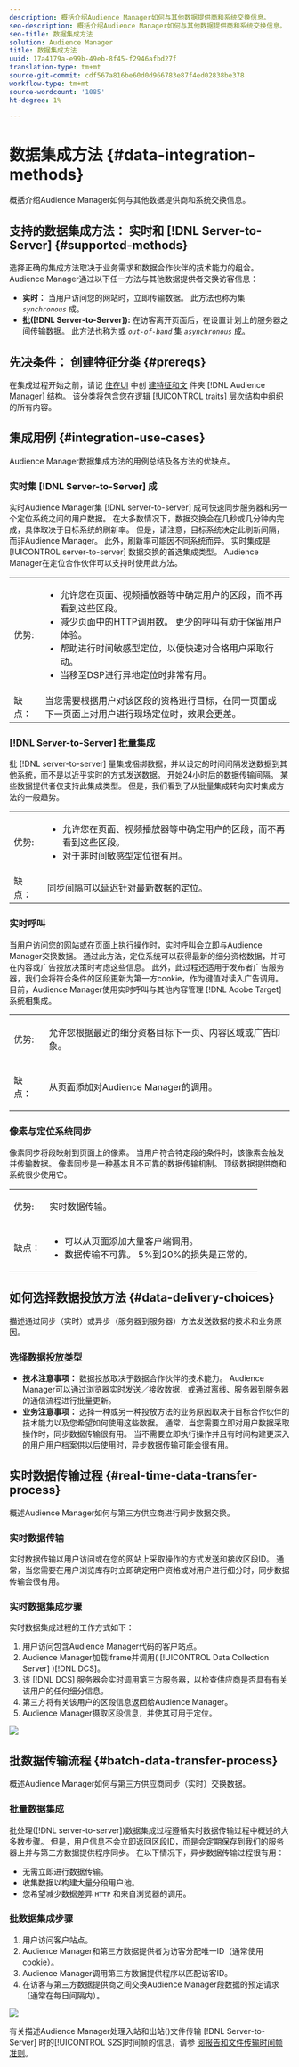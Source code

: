 ```yaml
---
description: 概括介绍Audience Manager如何与其他数据提供商和系统交换信息。
seo-description: 概括介绍Audience Manager如何与其他数据提供商和系统交换信息。
seo-title: 数据集成方法
solution: Audience Manager
title: 数据集成方法
uuid: 17a4179a-e99b-49eb-8f45-f2946afbd27f
translation-type: tm+mt
source-git-commit: cdf567a816be60d0d966783e87f4ed02838be378
workflow-type: tm+mt
source-wordcount: '1085'
ht-degree: 1%

---
```



# 数据集成方法 {#data-integration-methods}

概括介绍Audience Manager如何与其他数据提供商和系统交换信息。

## 支持的数据集成方法： 实时和 [!DNL Server-to-Server] {#supported-methods}

选择正确的集成方法取决于业务需求和数据合作伙伴的技术能力的组合。 Audience Manager通过以下任一方法与其他数据提供者交换访客信息：

* **实时：** 当用户访问您的网站时，立即传输数据。 此方法也称为集 *`synchronous`* 成。
* **批([!DNL Server-to-Server]):** 在访客离开页面后，在设置计划上的服务器之间传输数据。 此方法也称为或 *`out-of-band`* 集 *`asynchronous`* 成。

## 先决条件： 创建特征分类 {#prereqs}

在集成过程开始之前，请记 [住在UI](../features/traits/create-onboarded-rule-based-traits.md) 中创 [建特征和文](../features/traits/trait-storage.md#create-trait-storage-folder) 件夹 [!DNL Audience Manager] 结构。 该分类将包含您在逻辑 [!UICONTROL traits] 层次结构中组织的所有内容。

## 集成用例 {#integration-use-cases}

Audience Manager数据集成方法的用例总结及各方法的优缺点。

### 实时集 [!DNL Server-to-Server] 成

<!-- c_int_types_use_cases.xml -->

实时Audience Manager集 [!DNL server-to-server] 成可快速同步服务器和另一个定位系统之间的用户数据。 在大多数情况下，数据交换会在几秒或几分钟内完成，具体取决于目标系统的刷新率。 但是，请注意，目标系统决定此刷新间隔，而非Audience Manager。 此外，刷新率可能因不同系统而异。 实时集成是 [!UICONTROL server-to-server] 数据交换的首选集成类型。 Audience Manager在定位合作伙伴可以支持时使用此方法。

<table id="simpletable_5307DEC378E5486CB92A354287F33AD8"> 
 <tr class="strow">
  <td class="stentry"> <p>优势: </p></td>
  <td class="stentry"> 
   <ul id="ul_F251AFF8A2FA49D0849E36D7FAE87DE7"> 
    <li id="li_1737EBB1AD8844BD87E736BB4D8080EF">允许您在页面、视频播放器等中确定用户的区段，而不再看到这些区段。 </li>
    <li id="li_1C1F346CB7BD40508AA5A6918C6B8514"> 减少页面中的HTTP调用数。 更少的呼叫有助于保留用户体验。 </li>
    <li id="li_046BF4568B104F53A0E5372568C957CD">帮助进行时间敏感型定位，以便快速对合格用户采取行动。 </li>
    <li id="li_70F7AB19AC5D4A9AB80216A2B05163B8">当移至DSP进行异地定位时非常有用。 </li>
   </ul></td>
 </tr>
 <tr class="strow">
  <td class="stentry"> 缺点：</td>
  <td class="stentry"> 当您需要根据用户对该区段的资格进行目标，在同一页面或下一页面上对用户进行现场定位时，效果会更差。</td>
 </tr>
</table>

### [!DNL Server-to-Server] 批量集成

批 [!DNL server-to-server] 量集成捆绑数据，并以设定的时间间隔发送数据到其他系统，而不是以近乎实时的方式发送数据。 开始24小时后的数据传输间隔。 某些数据提供者仅支持此集成类型。 但是，我们看到了从批量集成转向实时集成方法的一般趋势。

<table id="simpletable_6878241639114DE68E61A251486C6317"> 
 <tr class="strow">
  <td class="stentry"> <p>优势: </p></td>
  <td class="stentry"> 
   <ul id="ul_1E9B48B06E764D3AB6F2D702EB4922DC"> 
    <li id="li_1CF0E018660347B3A5AF79160F74FBDB">允许您在页面、视频播放器等中确定用户的区段，而不再看到这些区段。 </li> 
    <li id="li_B6A9DF9C0D8B44A48F032F2FDB5B3956">对于非时间敏感型定位很有用。 </li>
   </ul></td>
 </tr>
 <tr class="strow">
  <td class="stentry"> 缺点：</td>
  <td class="stentry"> 同步间隔可以延迟针对最新数据的定位。</td>
 </tr>
</table>

### 实时呼叫

当用户访问您的网站或在页面上执行操作时，实时呼叫会立即与Audience Manager交换数据。 通过此方法，定位系统可以获得最新的细分资格数据，并可在内容或广告投放决策时考虑这些信息。 此外，此过程还适用于发布者广告服务器，我们会将符合条件的区段更新为第一方cookie，作为键值对读入广告调用。 目前，Audience Manager使用实时呼叫与其他内容管理 [!DNL Adobe Target] 系统相集成。

<table> 
 <tr>
  <td> <p>优势: </p></td>
  <td> <p> 允许您根据最近的细分资格目标下一页、内容区域或广告印象。 </p></td> 
 </tr> 
 <tr>
  <td> <p>缺点： </p></td>
  <td> <p>从页面添加对Audience Manager的调用。</p></td>
 </tr> 
</table>


### 像素与定位系统同步

像素同步将段映射到页面上的像素。 当用户符合特定段的条件时，该像素会触发并传输数据。 像素同步是一种基本且不可靠的数据传输机制。 顶级数据提供商和系统很少使用它。

<table id="simpletable_39E4CD139CCF4417842AA28CDFFB6EB1"> 
 <tr class="strow">
  <td class="stentry"> <p>优势: </p></td>
  <td class="stentry"> <p> 实时数据传输。 </p></td> 
 </tr> 
 <tr class="strow">
  <td class="stentry"> <p>缺点： </p></td>
  <td class="stentry"> 
   <ul id="ul_5217EDC82434401493C2C96823C068E9"> 
    <li id="li_26EB0458CA1844908C005A47F55E50AC">可以从页面添加大量客户端调用。 </li>
    <li id="li_CD91F3DC92F2429293787D61506E5E04">数据传输不可靠。 5%到20%的损失是正常的。 </li>
   </ul></td>
 </tr> 
</table>

## 如何选择数据投放方法 {#data-delivery-choices}

描述通过同步（实时）或异步（服务器到服务器）方法发送数据的技术和业务原因。

<!-- c_int_delivery_choices.xml -->

### 选择数据投放类型

* **技术注意事项：** 数据投放取决于数据合作伙伴的技术能力。 Audience Manager可以通过浏览器实时发送／接收数据，或通过离线、服务器到服务器的通信流程进行批量更新。
* **业务注意事项：** 选择一种或另一种投放方法的业务原因取决于目标合作伙伴的技术能力以及您希望如何使用这些数据。 通常，当您需要立即对用户数据采取操作时，同步数据传输很有用。 当不需要立即执行操作并且有时间构建更深入的用户用户档案供以后使用时，异步数据传输可能会很有用。

## 实时数据传输过程 {#real-time-data-transfer-process}

概述Audience Manager如何与第三方供应商进行同步数据交换。

### 实时数据传输

<!-- c_int_overview_sync.xml -->

实时数据传输以用户访问或在您的网站上采取操作的方式发送和接收区段ID。 通常，当您需要在用户浏览库存时立即确定用户资格或对用户进行细分时，同步数据传输会很有用。

### 实时数据集成步骤

实时数据集成过程的工作方式如下：

1. 用户访问包含Audience Manager代码的客户站点。
1. Audience Manager加载Iframe并调用( [!UICONTROL Data Collection Server] )[!DNL DCS]。
1. 该 [!DNL DCS] 服务器会实时调用第三方服务器，以检查供应商是否具有有关该用户的任何细分信息。
1. 第三方将有关该用户的区段信息返回给Audience Manager。
1. Audience Manager摄取区段信息，并使其可用于定位。

![](assets/rt_reduce70.png)

## 批数据传输流程 {#batch-data-transfer-process}

概述Audience Manager如何与第三方供应商同步（实时）交换数据。

### 批量数据集成

<!-- c_int_overview_async.xml -->

批处理([!DNL server-to-server])数据集成过程遵循实时数据传输过程中概述的大多数步骤。 但是，用户信息不会立即返回区段ID，而是会定期保存到我们的服务器上并与第三方数据提供程序同步。 在以下情况下，异步数据传输过程很有用：

* 无需立即进行数据传输。
* 收集数据以构建大量分段用户池。
* 您希望减少数据差异 `HTTP` 和来自浏览器的调用。

### 批数据集成步骤

1. 用户访问客户站点。
1. Audience Manager和第三方数据提供者为访客分配唯一ID（通常使用cookie）。
1. Audience Manager调用第三方数据提供程序以匹配访客ID。
1. 在访客与第三方数据提供商之间交换Audience Manager段数据的预定请求（通常在每日间隔内）。

![](assets/s2s_70.png)

有关描述Audience Manager处理入站和出站()文件传输 [!DNL Server-to-Server] 时的[!UICONTROL S2S]时间帧的信息，请参 [阅报告和文件传输时间帧准则](../reference/reporting-file-transfer-timeframe.md)。
